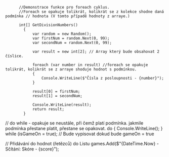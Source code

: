           //Demonstrace funkce pro foreach cyklus.
          //Foreach se opakuje tolikrát, kolikrát se z kolekce shodne daná podmínka // hodnota (V tomto případě hodnoty z arraye.)
          
          int[] GetDivisionNumbers()
            {
                var random = new Random();
                var firstNum = random.Next(0, 99);
                var secondNum = random.Next(0, 99);

                var result = new int[2]; // Array který bude obsahovat 2 číslice.

                foreach (var number in result) //foreach se opakuje tolikrát, kolikrát se z arraye shoduje hodnot s podmínkou.
                {
                    Console.WriteLine($"Čísla z posloupnosti - {number}");
                }

                result[0] = firstNum;
                result[1] = secondNum;

                Console.WriteLine(result);
                return result;
            }


// do while - opakuje se neustále, při čemž platí podmínka. jakmile podmínka přestane platit, přestane se opakovat.
do
{
    Console.WriteLine();
} while (isGameOn = true); // Bude vypisovat dokud bude gameOn = true


// Přidávání do hodnot (řetězců) do Listu
games.Add($"{DateTime.Now} - Sčítání: Skóre - {score}");
